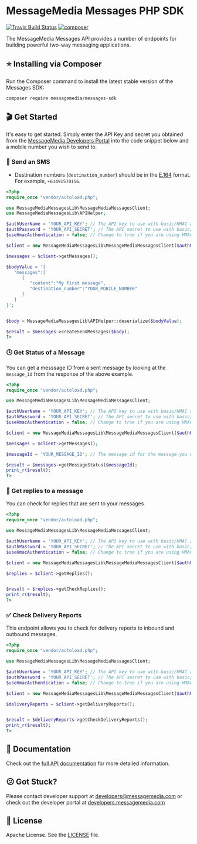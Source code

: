 # MessageMedia Messages PHP SDK
[![Travis Build Status](https://api.travis-ci.org/messagemedia/messages-php-sdk.svg?branch=master)](https://travis-ci.org/messagemedia/messages-php-sdk)
[![composer](https://img.shields.io/badge/composer-v1.1.2-orange.svg)](https://packagist.org/packages/messagemedia/messages-sdk)

The MessageMedia Messages API provides a number of endpoints for building powerful two-way messaging applications.

## ⭐️ Installing via Composer
Run the Composer command to install the latest stable version of the Messages SDK:
```
composer require messagemedia/messages-sdk
```

## 🎬 Get Started
It's easy to get started. Simply enter the API Key and secret you obtained from the [MessageMedia Developers Portal](https://developers.messagemedia.com) into the code snippet below and a mobile number you wish to send to.

### 🚀 Send an SMS
* Destination numbers (`destination_number`) should be in the [E.164](http://en.wikipedia.org/wiki/E.164) format. For example, `+61491570156`.
```php
<?php
require_once "vendor/autoload.php";

use MessageMediaMessagesLib\MessageMediaMessagesClient;
use MessageMediaMessagesLib\APIHelper;

$authUserName = 'YOUR_API_KEY'; // The API key to use with basic/HMAC authentication
$authPassword = 'YOUR_API_SECRET'; // The API secret to use with basic/HMAC authentication
$useHmacAuthentication = false; // Change to true if you are using HMAC keys

$client = new MessageMediaMessagesLib\MessageMediaMessagesClient($authUserName, $authPassword, $useHmacAuthentication);

$messages = $client->getMessages();

$bodyValue = '{
   "messages":[
      {
         "content":"My first message",
         "destination_number":"YOUR_MOBILE_NUMBER"
      }
   ]
}';


$body = MessageMediaMessagesLib\APIHelper::deserialize($bodyValue);

$result = $messages->createSendMessages($body);
?>
```

### 🕓 Get Status of a Message
You can get a messsage ID from a sent message by looking at the `message_id` from the response of the above example.
```php
<?php
require_once "vendor/autoload.php";

use MessageMediaMessagesLib\MessageMediaMessagesClient;

$authUserName = 'YOUR_API_KEY'; // The API key to use with basic/HMAC authentication
$authPassword = 'YOUR_API_SECRET'; // The API secret to use with basic/HMAC authentication
$useHmacAuthentication = false; // Change to true if you are using HMAC keys

$client = new MessageMediaMessagesLib\MessageMediaMessagesClient($authUserName, $authPassword, $useHmacAuthentication);

$messages = $client->getMessages();

$messageId = 'YOUR_MESSAGE_ID'; // The message id for the message you wish to get the status for

$result = $messages->getMessageStatus($messageId);
print_r($result);
?>
```

### 💬 Get replies to a message
You can check for replies that are sent to your messages
```php
<?php
require_once "vendor/autoload.php";

use MessageMediaMessagesLib\MessageMediaMessagesClient;

$authUserName = 'YOUR_API_KEY'; // The API key to use with basic/HMAC authentication
$authPassword = 'YOUR_API_SECRET'; // The API secret to use with basic/HMAC authentication
$useHmacAuthentication = false; // Change to true if you are using HMAC keys

$client = new MessageMediaMessagesLib\MessageMediaMessagesClient($authUserName, $authPassword, $useHmacAuthentication);

$replies = $client->getReplies();


$result = $replies->getCheckReplies();
print_r($result);
?>
```

### ✅ Check Delivery Reports
This endpoint allows you to check for delivery reports to inbound and outbound messages.
```php
<?php
require_once "vendor/autoload.php";

use MessageMediaMessagesLib\MessageMediaMessagesClient;

$authUserName = 'YOUR_API_KEY'; // The API key to use with basic/HMAC authentication
$authPassword = 'YOUR_API_SECRET'; // The API secret to use with basic/HMAC authentication
$useHmacAuthentication = false; // Change to true if you are using HMAC keys

$client = new MessageMediaMessagesLib\MessageMediaMessagesClient($authUserName, $authPassword, $useHmacAuthentication);

$deliveryReports = $client->getDeliveryReports();


$result = $deliveryReports->getCheckDeliveryReports();
print_r($result);
?>
```

## 📕 Documentation
Check out the [full API documentation](DOCUMENTATION.md) for more detailed information.

## 😕 Got Stuck?
Please contact developer support at developers@messagemedia.com or check out the developer portal at [developers.messagemedia.com](https://developers.messagemedia.com/)

## 📃 License
Apache License. See the [LICENSE](LICENSE) file.
